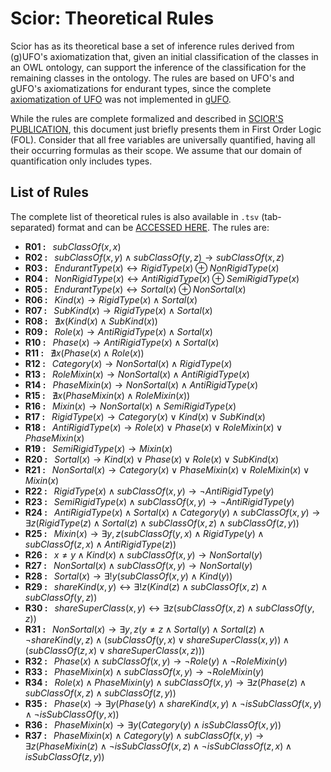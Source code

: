 # Scior: Theoretical Rules

Scior has as its theoretical base a set of inference rules derived from (g)UFO's axiomatization that, given an initial classification of the classes in an OWL ontology, can support the inference of the classification for the remaining classes in the ontology. The rules are based on UFO's and gUFO's axiomatizations for endurant types, since the complete [axiomatization of UFO](https://www.sciencedirect.com/science/article/pii/S0169023X21000185?casa_token=ngGKdKhLemsAAAAA:h2AR3z30duFeLCDshD9oHuD023snHj-9ziH8jYVpb86DhjPelGS6xWLVd3FlxNZx58QfaEip6Q) was not implemented in [gUFO](https://nemo-ufes.github.io/gufo/).

While the rules are complete formalized and described in [SCIOR'S PUBLICATION](https://www.researchgate.net/publication/370527243_Inferring_Ontological_Categories_of_OWL_Classes_Using_Foundational_Rules), this document just briefly presents them in First Order Logic (FOL). Consider that all free variables are universally quantified, having all their occurring formulas as their scope. We assume that our domain of quantification only includes types.

## List of Rules

The complete list of theoretical rules is also available in `.tsv` (tab-separated) format and can be [ACCESSED HERE](https://github.com/unibz-core/Scior/blob/main/documentation/resources/rules_theoretical.tsv). The rules are:

- **R01 :**&ensp; $subClassOf(x,x)$
- **R02 :**&ensp; $subClassOf(x,y) \land subClassOf(y,z) \rightarrow subClassOf(x,z)$
- **R03 :**&ensp; $EndurantType(x) \leftrightarrow RigidType(x) \oplus NonRigidType(x)$
- **R04 :**&ensp; $NonRigidType(x) \leftrightarrow AntiRigidType(x) \oplus SemiRigidType(x)$
- **R05 :**&ensp; $EndurantType(x) \leftrightarrow Sortal(x) \oplus NonSortal(x)$
- **R06 :**&ensp; $Kind(x) \rightarrow RigidType(x) \land Sortal(x)$
- **R07 :**&ensp; $SubKind(x) \rightarrow RigidType(x) \land Sortal(x)$
- **R08 :**&ensp; $\nexists x (Kind(x) \land SubKind(x))$
- **R09 :**&ensp; $Role(x) \rightarrow AntiRigidType(x) \land Sortal(x)$
- **R10 :**&ensp; $Phase(x) \rightarrow AntiRigidType(x) \land Sortal(x)$
- **R11 :**&ensp; $\nexists x (Phase(x) \land Role(x))$
- **R12 :**&ensp; $Category(x) \rightarrow NonSortal(x) \land RigidType(x)$
- **R13 :**&ensp; $RoleMixin(x) \rightarrow NonSortal(x) \land AntiRigidType(x)$
- **R14 :**&ensp; $PhaseMixin(x) \rightarrow NonSortal(x) \land AntiRigidType(x)$
- **R15 :**&ensp; $\nexists x (PhaseMixin(x) \land RoleMixin(x))$
- **R16 :**&ensp; $Mixin(x) \rightarrow NonSortal(x) \land SemiRigidType(x)$
- **R17 :**&ensp; $RigidType(x) \rightarrow Category(x) \lor Kind(x) \lor SubKind(x)$
- **R18 :**&ensp; $AntiRigidType(x) \rightarrow Role(x) \lor Phase(x) \lor RoleMixin(x) \lor PhaseMixin(x)$
- **R19 :**&ensp; $SemiRigidType(x) \rightarrow Mixin(x)$
- **R20 :**&ensp; $Sortal(x) \rightarrow Kind(x) \lor Phase(x) \lor Role(x) \lor SubKind(x)$
- **R21 :**&ensp; $NonSortal(x) \rightarrow Category(x) \lor PhaseMixin(x) \lor RoleMixin(x) \lor Mixin(x)$
- **R22 :**&ensp; $RigidType(x) \land subClassOf(x,y) \rightarrow \neg AntiRigidType(y)$
- **R23 :**&ensp; $SemiRigidType(x) \land subClassOf(x,y) \rightarrow \neg AntiRigidType(y)$
- **R24 :**&ensp; $AntiRigidType(x) \land Sortal(x) \land Category(y) \land subClassOf(x,y) \rightarrow \exists z (RigidType(z) \land Sortal(z) \land subClassOf(x,z) \land subClassOf(z,y))$
- **R25 :**&ensp; $Mixin(x) \rightarrow \exists y,z (subClassOf(y,x) \land RigidType(y) \land subClassOf(z,x) \land AntiRigidType(z))$
- **R26 :**&ensp; $x \neq y \land Kind(x) \land subClassOf(x,y) \rightarrow NonSortal(y)$
- **R27 :**&ensp; $NonSortal(x) \land subClassOf(x,y) \rightarrow NonSortal(y)$
- **R28 :**&ensp; $Sortal(x) \rightarrow \exists! y (subClassOf (x,y) \land Kind(y))$
- **R29 :**&ensp; $shareKind(x,y) \leftrightarrow \exists! z (Kind(z) \land subClassOf(x,z) \land subClassOf(y,z))$
- **R30 :**&ensp; $shareSuperClass(x,y) \leftrightarrow \exists z (subClassOf(x,z) \land subClassOf(y,z))$
- **R31 :**&ensp; $NonSortal(x) \rightarrow \exists y, z ( y \neq z \land Sortal(y) \land Sortal(z) \land \neg shareKind(y,z) \land (subClassOf(y,x) \lor shareSuperClass(x,y)) \land (subClassOf(z,x) \lor shareSuperClass(x,z)) )$
- **R32 :**&ensp; $Phase(x) \land subClassOf(x,y) \rightarrow \neg Role(y) \land \neg RoleMixin(y)$
- **R33 :**&ensp; $PhaseMixin(x) \land subClassOf(x,y) \rightarrow \neg RoleMixin(y)$
- **R34 :**&ensp; $Role(x) \land PhaseMixin(y) \land subClassOf(x,y) \rightarrow \exists z (Phase(z) \land subClassOf(x,z) \land subClassOf(z,y))$
- **R35 :**&ensp; $Phase(x) \rightarrow \exists y (Phase (y) \land shareKind(x,y) \land \neg isSubClassOf(x,y) \land \neg isSubClassOf(y,x))$
- **R36 :**&ensp; $PhaseMixin(x) \rightarrow \exists y (Category (y) \land isSubClassOf(x,y))$
- **R37 :**&ensp; $PhaseMixin(x) \land Category(y) \land subClassOf(x,y) \rightarrow \exists z (PhaseMixin(z) \land \neg isSubClassOf(x,z) \land \neg isSubClassOf(z,x) \land isSubClassOf(z,y))$

